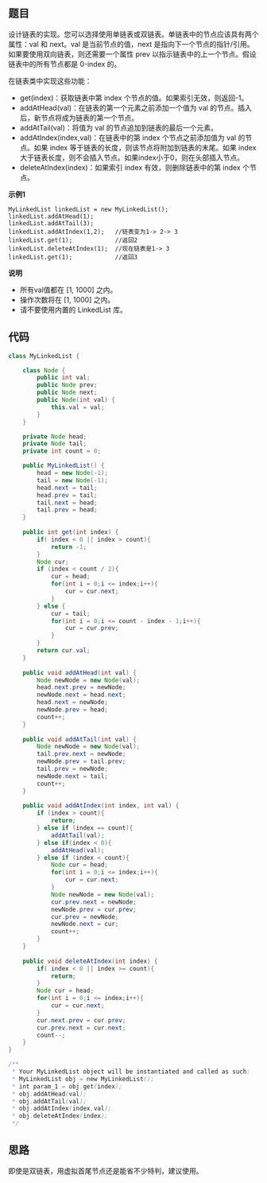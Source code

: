 ## 题目
设计链表的实现。您可以选择使用单链表或双链表。单链表中的节点应该具有两个属性：val 和 next。val 是当前节点的值，next 是指向下一个节点的指针/引用。如果要使用双向链表，则还需要一个属性 prev 以指示链表中的上一个节点。假设链表中的所有节点都是 0-index 的。

在链表类中实现这些功能：

* get(index)：获取链表中第 index 个节点的值。如果索引无效，则返回-1。
* addAtHead(val)：在链表的第一个元素之前添加一个值为 val 的节点。插入后，新节点将成为链表的第一个节点。
* addAtTail(val)：将值为 val 的节点追加到链表的最后一个元素。
* addAtIndex(index,val)：在链表中的第 index 个节点之前添加值为 val  的节点。如果 index 等于链表的长度，则该节点将附加到链表的末尾。如果 index 大于链表长度，则不会插入节点。如果index小于0，则在头部插入节点。
* deleteAtIndex(index)：如果索引 index 有效，则删除链表中的第 index 个节点。

**示例1**
```
MyLinkedList linkedList = new MyLinkedList();
linkedList.addAtHead(1);
linkedList.addAtTail(3);
linkedList.addAtIndex(1,2);   //链表变为1-> 2-> 3
linkedList.get(1);            //返回2
linkedList.deleteAtIndex(1);  //现在链表是1-> 3
linkedList.get(1);            //返回3
```

**说明**

* 所有val值都在 [1, 1000] 之内。
* 操作次数将在  [1, 1000] 之内。
* 请不要使用内置的 LinkedList 库。

## 代码
```Java
class MyLinkedList {

    class Node {
        public int val;
        public Node prev;
        public Node next;
        public Node(int val) {
            this.val = val;
        }
    }

    private Node head;
    private Node tail;
    private int count = 0;

    public MyLinkedList() {
        head = new Node(-1);
        tail = new Node(-1);
        head.next = tail;
        head.prev = tail;
        tail.next = head;
        tail.prev = head;
    }
    
    public int get(int index) {
        if( index < 0 || index > count){
            return -1;
        }
        Node cur;
        if (index < count / 2){
            cur = head;
            for(int i = 0;i <= index;i++){
                cur = cur.next;
            }
        } else {
            cur = tail;
            for(int i = 0;i <= count - index - 1;i++){
                cur = cur.prev;
            }
        }
        return cur.val;
    }
    
    public void addAtHead(int val) {
        Node newNode = new Node(val);
        head.next.prev = newNode;
        newNode.next = head.next;
        head.next = newNode;
        newNode.prev = head;
        count++;
    }
    
    public void addAtTail(int val) {
        Node newNode = new Node(val);
        tail.prev.next = newNode;
        newNode.prev = tail.prev;
        tail.prev = newNode;
        newNode.next = tail;
        count++;
    }
    
    public void addAtIndex(int index, int val) {
        if (index > count){
            return;
        } else if (index == count){
            addAtTail(val);
        } else if(index < 0){
            addAtHead(val);
        } else if (index < count){
            Node cur = head;
            for(int i = 0;i <= index;i++){
                cur = cur.next;
            }
            Node newNode = new Node(val);
            cur.prev.next = newNode;
            newNode.prev = cur.prev;
            cur.prev = newNode;
            newNode.next = cur;
            count++;
        }
    }
    
    public void deleteAtIndex(int index) {
        if( index < 0 || index >= count){
            return;
        }
        Node cur = head;
        for(int i = 0;i <= index;i++){
            cur = cur.next;
        }
        cur.next.prev = cur.prev;
        cur.prev.next = cur.next;
        count--;
    }
}

/**
 * Your MyLinkedList object will be instantiated and called as such:
 * MyLinkedList obj = new MyLinkedList();
 * int param_1 = obj.get(index);
 * obj.addAtHead(val);
 * obj.addAtTail(val);
 * obj.addAtIndex(index,val);
 * obj.deleteAtIndex(index);
 */
```
## 思路

即使是双链表，用虚拟首尾节点还是能省不少特判，建议使用。
